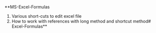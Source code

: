 **MS-Excel-Formulas
1. Various short-cuts to edit excel file
2. How to work with references with long method and shortcut method# Excel-Formulas**
